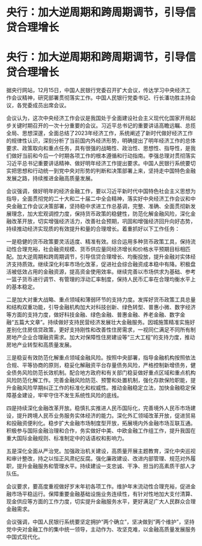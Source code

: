 # 央行：加大逆周期和跨周期调节，引导信贷合理增长

# 央行：加大逆周期和跨周期调节，引导信贷合理增长

据央行网站，12月15日，中国人民银行党委召开扩大会议，传达学习中央经济工作会议精神，研究部署贯彻落实工作。中国人民银行党委书记、行长潘功胜主持会议，各党委成员出席会议。

会议认为，这次中央经济工作会议是我国处于全面建设社会主义现代化国家开局起步关键时期召开的一次十分重要的会议。习近平总书记的重要讲话高瞻远瞩、总揽全局、思想深邃，全面总结了2023年经济工作，系统阐述了新时代做好经济工作的规律性认识，深刻分析了当前国内外经济形势，明确提出了明年经济工作的总体要求、政策取向和重点任务，具有很强的战略性、政治性、思想性、指导性，是我们做好当前和今后一个时期各项工作的根本遵循和行动指南。李强总理对贯彻落实习近平总书记重要讲话精神、做好明年经济工作提出要求。中国人民银行系统要切实把思想和行动统一到党中央对形势的判断和决策部署上来，坚持走中国特色金融发展之路，持续推进金融高质量发展。

会议强调，做好明年的经济金融工作，要以习近平新时代中国特色社会主义思想为指导，全面贯彻党的二十大和二十届二中全会精神，落实好中央经济工作会议和中央金融工作会议决策部署，坚持稳中求进工作总基调，完整、准确、全面贯彻新发展理念，加大宏观调控力度，保持货币政策的稳健性，防范化解金融风险，深化金融改革开放，切实增强经济活力，改善社会预期，巩固和增强经济回升向好态势，持续推动经济实现质的有效提升和量的合理增长。着重抓好以下工作任务：

一是稳健的货币政策要灵活适度、精准有效。综合运用多种货币政策工具，保持流动性合理充裕，社会融资规模、货币供应量同经济增长和价格水平预期目标相匹配。加大逆周期和跨周期调节，引导信贷合理增长、均衡投放，提升金融对实体经济支持质效。继续深化利率市场化改革，促进社会综合融资成本稳中有降。积极盘活被低效占用的金融资源，提高资金使用效率。继续完善以市场供求为基础、参考一篮子货币进行调节、有管理的浮动汇率制度，保持人民币汇率在合理均衡水平上的基本稳定。

二是加大对重大战略、重点领域和薄弱环节的支持力度。发挥好货币政策工具总量和结构双重功能，引导金融机构加大对科技创新、绿色转型、普惠小微、数字经济等方面的支持力度，做好科技金融、绿色金融、普惠金融、养老金融、数字金融“五篇大文章”。持续做好支持民营经济发展壮大金融服务。因城施策精准实施好差别化住房信贷政策，更好支持刚性和改善性住房需求，一视同仁满足不同所有制房地产企业合理融资需求。加大对保障性住房建设等“三大工程”的支持力度，推动房地产业转型和高质量发展。

三是稳妥有效防范化解重点领域金融风险。按照中央部署，指导金融机构按照依法合规、平等协商的原则，稳妥化解融资平台存量债务风险，严格控制新增债务，健全债务风险防范长效机制。配合地方政府和有关部门稳妥做好重点区域和重点机构风险防范化解工作。完善金融风险防范、预警和处置机制，强化存款保险职能，提升金融风险早期纠正工作的标准化和权威性。推动金融稳定立法，加快金融稳定保障基金建设，牢牢守住不发生系统性风险的底线。

四是持续深化金融改革开放。稳慎扎实推进人民币国际化，完善境外人民币市场建设，提升跨境人民币业务服务实体经济的能力。深化外汇领域改革开放，促进贸易和投融资便利化。稳步扩大金融市场制度型开放，拓展境内外金融市场互联互通。积极参与国际金融治理和合作，务实做好中美、中欧金融工作组工作，提升我国在重大国际金融规则、标准制定中的话语权和影响力。

五是深化全面从严治党。加强政治机关建设，高质量开展主题教育，深化中央巡视和审计整改，持之以恒正风肃纪反腐。强化廉政建设、改进内部管理、规范对外履职，提升金融服务和管理水平。持续建设一支忠诚、干净、担当的高素质干部人才队伍。

会议要求，要高度重视做好岁末年初各项工作。维护年末流动性合理充裕，促进金融市场平稳运行。保障重要金融基础设施业务连续性，有针对性地加大支付清算、现金供应等方面的工作力度，切实提升金融服务水平，更好满足广大人民群众合理金融需求。

会议强调，中国人民银行系统要坚定拥护“两个确立”，坚决做到“两个维护”，坚持党中央对金融工作的集中统一领导，主动作为、攻坚克难，以金融高质量发展服务中国式现代化。

